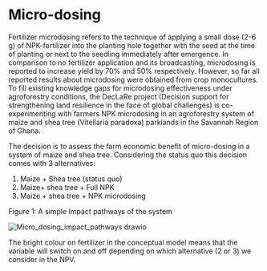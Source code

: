 # Micro-dosing
Fertilizer microdosing refers to the technique of applying a small dose (2-6 g) of NPK-fertilizer into the planting hole together with the seed at the time of planting or next to the seedling immediately after emergence. In comparison to no fertilizer application and its broadcasting, microdosing is reported to increase yield by 70% and 50% respectively. However, so far all reported results about microdosing were obtained from crop monocultures. To fill existing knowledge gaps for microdosing effectiveness under agroforestry conditions, the DecLaRe project (Decision support for strengthening land resilience in the face of global challenges) is co-experimenting with farmers NPK microdosing in an agroforestry system of maize and shea tree (Vitellaria paradoxa) parklands in the Savannah Region of Ghana.

The decision is to assess the farm economic benefit of micro-dosing in a system of maize and shea tree. 
Considering the status quo this decision comes with 3 alternatives: 
1. Maize + Shea tree (status quo)
2. Maize+ shea tree + Full NPK 
3. Maize + shea tree + NPK microdosing

Figure 1: A simple Impact pathways of the system


![Micro_dosing_impact_pathways drawio](https://github.com/user-attachments/assets/c090ca32-b426-4ef4-b9d5-74bff6ea9fa9)



The bright colour on fertilizer in the conceptual model means that the variable will switch on and off depending on which alternative (2 or 3) we consider in the NPV. 


